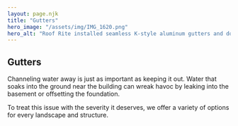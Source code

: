 ```yaml
---
layout: page.njk
title: "Gutters"
hero_image: "/assets/img/IMG_1620.png"
hero_alt: "Roof Rite installed seamless K-style aluminum gutters and downspouts in a dark bronze finish to complement the home's trim and siding, ensuring efficient water management with a clean, modern look.."
---
```


## Gutters

Channeling water away is just as important as keeping it out. Water that soaks into the ground near the building can wreak havoc by leaking into the basement or offsetting the foundation.

To treat this issue with the severity it deserves, we offer a variety of options for every landscape and structure.
